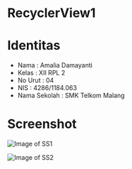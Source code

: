 # RecyclerView1

# Identitas

* Nama : Amalia Damayanti
* Kelas : XII RPL 2
* No Urut : 04
* NIS : 4286/1184.063
* Nama Sekolah : SMK Telkom Malang



# Screenshot

![Image of SS1](http://imagizer.imageshack.us/v2/150x100q90/922/6t3buz.png)

![Image of SS2](http://imagizer.imageshack.us/v2/150x100q90/923/Dy6fZz.png)
